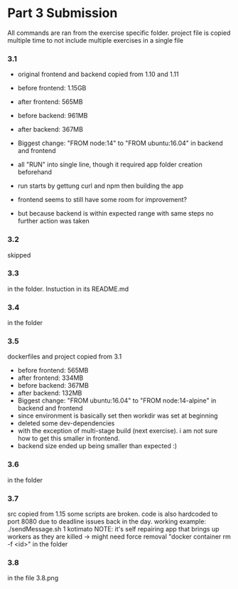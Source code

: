 # Part 3 Submission
All commands are ran from the exercise specific folder. project file is copied multiple time to not include multiple exercises in a single file
### 3.1

 - original frontend and backend copied from 1.10 and 1.11

 - before frontend: 1.15GB
 - after frontend: 565MB
 - before backend: 961MB
 - after backend: 367MB
 - Biggest change: "FROM node:14" to "FROM ubuntu:16.04" in backend and frontend
 - all "RUN" into single line, though it required app folder creation beforehand
 - run starts by gettung curl and npm then building the app
 - frontend seems to still have some room for improvement?
 - but because backend is within expected range with same steps no further action was taken

### 3.2
skipped

### 3.3
in the folder. Instuction in its README.md

### 3.4

in the folder

### 3.5

dockerfiles and project copied from 3.1

 - before frontend: 565MB
 - after frontend: 334MB
 - before backend: 367MB
 - after backend: 132MB
 - Biggest change: "FROM ubuntu:16.04" to "FROM node:14-alpine" in backend and frontend
 - since environment is basically set then workdir was set at beginning
 - deleted some dev-dependencies
 - with the exception of multi-stage build (next exercise). i am not sure how to get this smaller in frontend.
 - backend size ended up being smaller than expected :)

### 3.6

in the folder

### 3.7

src copied from 1.15
some scripts are broken. code is also hardcoded to port 8080 due to deadline issues back in the day.
working example: ./sendMessage.sh 1 kotimato
NOTE: it's self repairing app that brings up workers as they are killed -> might need force removal "docker container rm -f \<id\>"
in the folder

### 3.8

in the file 3.8.png

